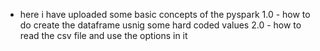 - here i have uploaded some basic concepts of the pyspark 
1.0 - how to do create the dataframe usnig some hard coded values
2.0 - how to read the csv file and use the options in it 